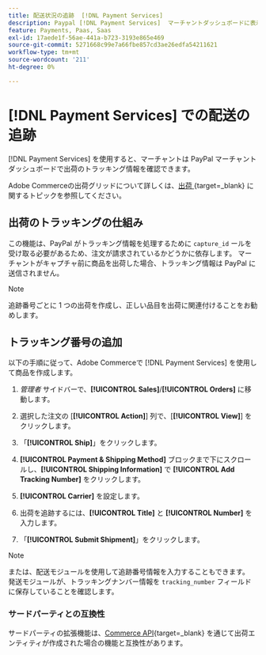 ```yaml
---
title: 配送状況の追跡  [!DNL Payment Services]
description: Paypal [!DNL Payment Services]  マーチャントダッシュボードに表示される出荷およびトラッキング情報をカスタマイズします。
feature: Payments, Paas, Saas
exl-id: 17aede1f-56ae-441a-b723-3193e865e469
source-git-commit: 5271668c99e7a66fbe857cd3ae26edfa54211621
workflow-type: tm+mt
source-wordcount: '211'
ht-degree: 0%

---
```


# [!DNL Payment Services] での配送の追跡

[!DNL Payment Services] を使用すると、マーチャントは PayPal マーチャントダッシュボードで出荷のトラッキング情報を確認できます。

Adobe Commerceの出荷グリッドについて詳しくは、[&#x200B; 出荷 &#x200B;](https://experienceleague.adobe.com/ja/docs/commerce-admin/stores-sales/order-management/shipments){target=_blank} に関するトピックを参照してください。

## 出荷のトラッキングの仕組み

この機能は、PayPal がトラッキング情報を処理するために `capture_id` ールを受け取る必要があるため、注文が請求されているかどうかに依存します。 マーチャントがキャプチャ前に商品を出荷した場合、トラッキング情報は PayPal に送信されません。

>[!NOTE]
>
> 追跡番号ごとに 1 つの出荷を作成し、正しい品目を出荷に関連付けることをお勧めします。

## トラッキング番号の追加

以下の手順に従って、Adobe Commerceで [!DNL Payment Services] を使用して商品を作成します。

1. _管理者_ サイドバーで、**[!UICONTROL Sales]**/**[!UICONTROL Orders]** に移動します。

1. 選択した注文の [**[!UICONTROL Action]**] 列で、[**[!UICONTROL View]**] をクリックします。

1. 「**[!UICONTROL Ship]**」をクリックします。

1. **[!UICONTROL Payment & Shipping Method]** ブロックまで下にスクロールし、**[!UICONTROL Shipping Information]** で **[!UICONTROL Add Tracking Number]** をクリックします。

1. **[!UICONTROL Carrier]** を設定します。

1. 出荷を追跡するには、**[!UICONTROL Title]** と **[!UICONTROL Number]** を入力します。

1. 「**[!UICONTROL Submit Shipment]**」をクリックします。

>[!NOTE]
>
> または、配送モジュールを使用して追跡番号情報を入力することもできます。 発送モジュールが、トラッキングナンバー情報を `tracking_number` フィールドに保存していることを確認します。

### サードパーティとの互換性

サードパーティの拡張機能は、[Commerce API](https://developer.adobe.com/commerce/webapi/rest/attributes/#ShipmentRepositoryInterface){target=_blank} を通じて出荷エンティティが作成された場合の機能と互換性があります。
